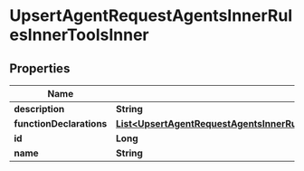 

# UpsertAgentRequestAgentsInnerRulesInnerToolsInner


## Properties

| Name | Type | Description | Notes |
|------------ | ------------- | ------------- | -------------|
|**description** | **String** |  |  [optional] |
|**functionDeclarations** | [**List&lt;UpsertAgentRequestAgentsInnerRulesInnerToolsInnerFunctionDeclarationsInner&gt;**](UpsertAgentRequestAgentsInnerRulesInnerToolsInnerFunctionDeclarationsInner.md) |  |  |
|**id** | **Long** |  |  [optional] |
|**name** | **String** |  |  [optional] |



